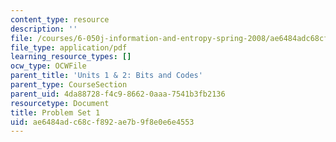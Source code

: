 ```yaml
---
content_type: resource
description: ''
file: /courses/6-050j-information-and-entropy-spring-2008/ae6484adc68cf892ae7b9f8e0e6e4553_MIT6_050JS08_ps_01.pdf
file_type: application/pdf
learning_resource_types: []
ocw_type: OCWFile
parent_title: 'Units 1 & 2: Bits and Codes'
parent_type: CourseSection
parent_uid: 4da88728-f4c9-8662-0aaa-7541b3fb2136
resourcetype: Document
title: Problem Set 1
uid: ae6484ad-c68c-f892-ae7b-9f8e0e6e4553
---
```


